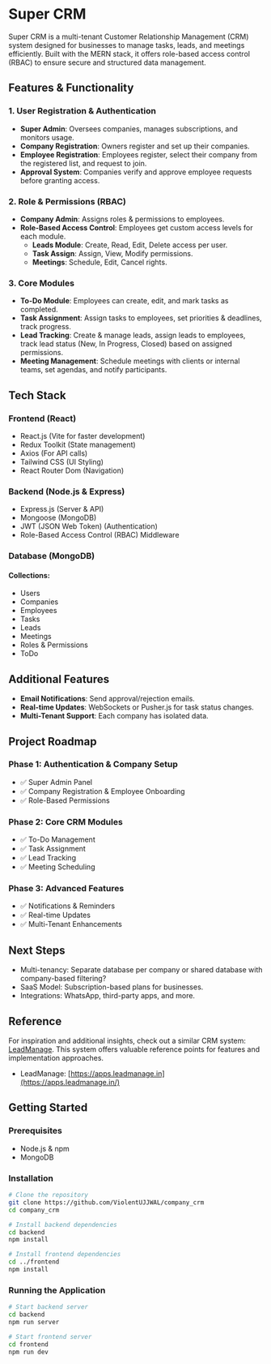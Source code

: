 # Super CRM

Super CRM is a multi-tenant Customer Relationship Management (CRM) system designed for businesses to manage tasks, leads, and meetings efficiently. Built with the MERN stack, it offers role-based access control (RBAC) to ensure secure and structured data management.

## Features & Functionality

### 1. User Registration & Authentication
- **Super Admin**: Oversees companies, manages subscriptions, and monitors usage.
- **Company Registration**: Owners register and set up their companies.
- **Employee Registration**: Employees register, select their company from the registered list, and request to join.
- **Approval System**: Companies verify and approve employee requests before granting access.

### 2. Role & Permissions (RBAC)
- **Company Admin**: Assigns roles & permissions to employees.
- **Role-Based Access Control**: Employees get custom access levels for each module.
  - **Leads Module**: Create, Read, Edit, Delete access per user.
  - **Task Assign**: Assign, View, Modify permissions.
  - **Meetings**: Schedule, Edit, Cancel rights.

### 3. Core Modules
- **To-Do Module**: Employees can create, edit, and mark tasks as completed.
- **Task Assignment**: Assign tasks to employees, set priorities & deadlines, track progress.
- **Lead Tracking**: Create & manage leads, assign leads to employees, track lead status (New, In Progress, Closed) based on assigned permissions.
- **Meeting Management**: Schedule meetings with clients or internal teams, set agendas, and notify participants.

## Tech Stack

### Frontend (React)
- React.js (Vite for faster development)
- Redux Toolkit (State management)
- Axios (For API calls)
- Tailwind CSS (UI Styling)
- React Router Dom (Navigation)

### Backend (Node.js & Express)
- Express.js (Server & API)
- Mongoose (MongoDB)
- JWT (JSON Web Token) (Authentication)
- Role-Based Access Control (RBAC) Middleware

### Database (MongoDB)
#### Collections:
- Users
- Companies
- Employees
- Tasks
- Leads
- Meetings
- Roles & Permissions
- ToDo

## Additional Features
- **Email Notifications**: Send approval/rejection emails.
- **Real-time Updates**: WebSockets or Pusher.js for task status changes.
- **Multi-Tenant Support**: Each company has isolated data.

## Project Roadmap

### Phase 1: Authentication & Company Setup
- ✅ Super Admin Panel
- ✅ Company Registration & Employee Onboarding
- ✅ Role-Based Permissions

### Phase 2: Core CRM Modules
- ✅ To-Do Management
- ✅ Task Assignment
- ✅ Lead Tracking
- ✅ Meeting Scheduling

### Phase 3: Advanced Features
- ✅ Notifications & Reminders
- ✅ Real-time Updates
- ✅ Multi-Tenant Enhancements

## Next Steps
- Multi-tenancy: Separate database per company or shared database with company-based filtering?
- SaaS Model: Subscription-based plans for businesses.
- Integrations: WhatsApp, third-party apps, and more.


## Reference

For inspiration and additional insights, check out a similar CRM system: [LeadManage](https://apps.leadmanage.in/). This system offers valuable reference points for features and implementation approaches.

- LeadManage: [https://apps.leadmanage.in](https://apps.leadmanage.in/)


## Getting Started
### Prerequisites
- Node.js & npm
- MongoDB

### Installation
```sh
# Clone the repository
git clone https://github.com/ViolentUJJWAL/company_crm
cd company_crm

# Install backend dependencies
cd backend
npm install

# Install frontend dependencies
cd ../frontend
npm install
```

### Running the Application
```sh
# Start backend server
cd backend
npm run server

# Start frontend server
cd frontend
npm run dev
```
